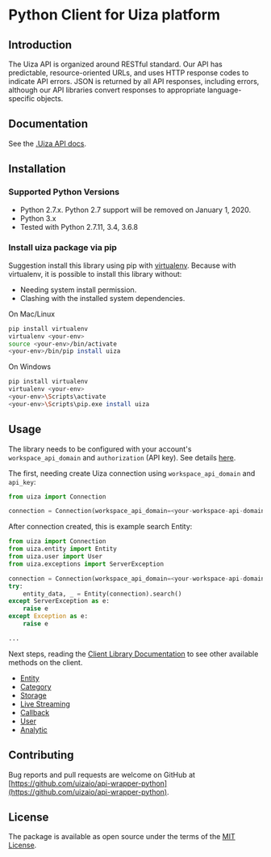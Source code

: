 # Python Client for Uiza platform

## Introduction

The Uiza API is organized around RESTful standard. Our API has predictable, resource-oriented URLs, and uses HTTP response codes to indicate API errors. JSON is returned by all API responses, including errors, although our API libraries convert responses to appropriate language-specific objects.

## Documentation

See the [.Uiza API docs](https://docs.uiza.io/).

## Installation

### Supported Python Versions

- Python 2.7.x. Python 2.7 support will be removed on January 1, 2020.
- Python 3.x
- Tested with Python 2.7.11, 3.4, 3.6.8

### Install uiza package via pip

Suggestion install this library using pip with [virtualenv](https://virtualenv.pypa.io/en/latest/). Because with virtualenv, it is possible to install this library without:

- Needing system install permission.
- Clashing with the installed system dependencies.

On Mac/Linux

```bash
pip install virtualenv
virtualenv <your-env>
source <your-env>/bin/activate
<your-env>/bin/pip install uiza
```

On Windows

```bash
pip install virtualenv
virtualenv <your-env>
<your-env>\Scripts\activate
<your-env>\Scripts\pip.exe install uiza
```

## Usage

The library needs to be configured with your account's `workspace_api_domain` and `authorization` (API key).
See details [here](https://docs.uiza.io/#authentication).

The first, needing create Uiza connection using `workspace_api_domain` and `api_key`:

```python
from uiza import Connection

connection = Connection(workspace_api_domain=<your-workspace-api-domain.uiza.co>, api_key=<your-api-key>)
``` 

After connection created, this is example search Entity:

```python
from uiza import Connection
from uiza.entity import Entity
from uiza.user import User
from uiza.exceptions import ServerException

connection = Connection(workspace_api_domain=<your-workspace-api-domain.uiza.co>, api_key=<your-api-key>)
try:
    entity_data, _ = Entity(connection).search()
except ServerException as e:
    raise e
except Exception as e:
    raise e

...

```

Next steps, reading the [Client Library Documentation]() to see other available methods on the client.

- [Entity](https://github.com/uizaio/api-wrapper-python/blob/master/docs/entity.md)
- [Category](https://github.com/uizaio/api-wrapper-python/blob/master/docs/category.md)
- [Storage](https://github.com/uizaio/api-wrapper-python/blob/master/docs/storage.md)
- [Live Streaming](https://github.com/uizaio/api-wrapper-python/blob/master/docs/callback.md)
- [Callback](https://github.com/uizaio/api-wrapper-python/blob/master/docs/category.md)
- [User](https://github.com/uizaio/api-wrapper-python/blob/master/docs/user.md)
- [Analytic](https://github.com/uizaio/api-wrapper-python/blob/master/docs/analytic.md)

## Contributing

Bug reports and pull requests are welcome on GitHub at [https://github.com/uizaio/api-wrapper-python](https://github.com/uizaio/api-wrapper-python).

## License

The package is available as open source under the terms of the [MIT License](https://choosealicense.com/licenses/mit/).
